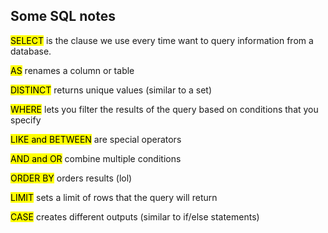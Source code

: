 ## Some SQL notes

<mark>SELECT</mark> is the clause we use every time want to query information from a database.

<mark>AS</mark> renames a column or table

<mark>DISTINCT</mark> returns unique values (similar to a set)

<mark>WHERE</mark> lets you filter the results of the query based on conditions that you specify

<mark>LIKE and BETWEEN</mark> are special operators

<mark>AND and OR</mark> combine multiple conditions

<mark>ORDER BY</mark> orders results (lol)

<mark>LIMIT</mark> sets a limit of rows that the query will return

<mark>CASE</mark> creates different outputs (similar to if/else statements)